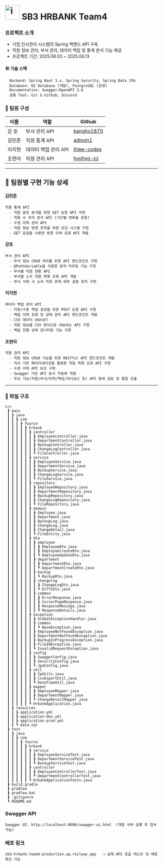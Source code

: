  # <img width="48" height="48" alt="image" src="https://github.com/user-attachments/assets/e986bbbe-6f6a-4c4b-8015-e211309ff3cd" /> SB3 HRBANK Team4

 ### 프로젝트 소개
- 기업 인사관리 시스템의 Spring 백엔드 API 구축
- 직원 정보 관리, 부서 관리, 데이터 백업 및 통계 분석 기능 제공
- 프로젝트 기간: 2025.06.03 ~ 2025.06.13
#### 🛠️ 기술 스택
      Backend: Spring Boot 3.x, Spring Security, Spring Data JPA
      Database: H2 Database (개발), PostgreSQL (운영)
      Documentation: Swagger/OpenAPI 3.0
      공통 Tool: Git & Github, Discord
    
###    👥 팀원 구성
| 이름  | 역할                                  | Github                                    |
|-----|-------------------------------------|-------------------------------------------|
| 강  호 | 부서 관리 API     | [kangho1870](https://github.com/kangho1870) |
| 김민준 | 직원 통계 API           | [adjoon1](https://github.com/adjoon1) |
| 이지현 | 데이터 백업 관리 API | [jhlee-codes](https://github.com/jhlee-codes) |
| 조현아 | 직원 관리 API    | [hyohyo-zz](https://github.com/hyohyo-zz)   |


---
## 🎯 팀원별 구현 기능 상세
#### 김민준
    직원 통계 API
      - 직원 분포 분석을 위한 GET 요청 API 구현
      - 직원 수 추이 분석 API (기간별 변화율 포함)
      - 수정 이력 관리 API
      - 직원 정보 변경 추적을 위한 로깅 시스템 구현
      - GET 요청을 사용한 변경 이력 조회 API 개발
    
#### 강호
    부서 관리 API
      - 부서 정보 CRUD 처리를 위한 API 엔드포인트 구현
      - @PathVariable을 사용한 동적 라우팅 기능 구현
      - 부서별 직원 현황 API
      - 부서별 소속 직원 목록 조회 API 개발
      - 부서 삭제 시 소속 직원 존재 여부 검증 로직 구현
    
    
#### 이지현
    데이터 백업 관리 API
      - 자동/수동 백업 생성을 위한 POST 요청 API 구현
      - 백업 이력 조회 및 상태 관리 API 엔드포인트 개발
      - CSV 데이터 내보내기
      - 직원 정보를 CSV 형식으로 내보내는 API 구현
      - 백업 진행 상태 모니터링 기능 구현
    
    
#### 조현아
    직원 관리 API
      - 직원 정보 CRUD 기능을 위한 RESTful API 엔드포인트 개발
      - 커서 기반 페이지네이션을 활용한 직원 목록 조회 API 구현
      - 수정 이력 API 보조 구현
      - Swagger 기반 API 문서 자동화 적용
      - 주요 기능(직원/부서/이력/백업/대시보드 등) API 명세 검토 및 통합 조율

---

### 📁 파일 구조
    src
     ┣ main
     ┃ ┣ java
     ┃ ┃ ┣ com
     ┃ ┃ ┃ ┣ fource
     ┃ ┃ ┃ ┃ ┣ hrbank
     ┃ ┃ ┃ ┃ ┃ ┣ controller
     ┃ ┃ ┃ ┃ ┃ ┃ ┣ EmployeeController.java
     ┃ ┃ ┃ ┃ ┃ ┃ ┣ DepartmentController.java
     ┃ ┃ ┃ ┃ ┃ ┃ ┣ BackupController.java
     ┃ ┃ ┃ ┃ ┃ ┃ ┣ ChangeLogController.java
     ┃ ┃ ┃ ┃ ┃ ┃ ┗ FileController.java
     ┃ ┃ ┃ ┃ ┃ ┣ service
     ┃ ┃ ┃ ┃ ┃ ┃ ┣ EmployeeService.java
     ┃ ┃ ┃ ┃ ┃ ┃ ┣ DepartmentService.java
     ┃ ┃ ┃ ┃ ┃ ┃ ┣ BackupService.java
     ┃ ┃ ┃ ┃ ┃ ┃ ┣ ChangeLogService.java
     ┃ ┃ ┃ ┃ ┃ ┃ ┗ FileService.java
     ┃ ┃ ┃ ┃ ┃ ┣ repository
     ┃ ┃ ┃ ┃ ┃ ┃ ┣ EmployeeRepository.java
     ┃ ┃ ┃ ┃ ┃ ┃ ┣ DepartmentRepository.java
     ┃ ┃ ┃ ┃ ┃ ┃ ┣ BackupRepository.java
     ┃ ┃ ┃ ┃ ┃ ┃ ┣ ChangeLogRepository.java
     ┃ ┃ ┃ ┃ ┃ ┃ ┗ FileRepository.java
     ┃ ┃ ┃ ┃ ┃ ┣ domain
     ┃ ┃ ┃ ┃ ┃ ┃ ┣ Employee.java
     ┃ ┃ ┃ ┃ ┃ ┃ ┣ Department.java
     ┃ ┃ ┃ ┃ ┃ ┃ ┣ BackupLog.java
     ┃ ┃ ┃ ┃ ┃ ┃ ┣ ChangeLog.java
     ┃ ┃ ┃ ┃ ┃ ┃ ┣ ChangeDetail.java
     ┃ ┃ ┃ ┃ ┃ ┃ ┗ FileEntity.java
     ┃ ┃ ┃ ┃ ┃ ┣ dto
     ┃ ┃ ┃ ┃ ┃ ┃ ┣ employee
     ┃ ┃ ┃ ┃ ┃ ┃ ┃ ┣ EmployeeDto.java
     ┃ ┃ ┃ ┃ ┃ ┃ ┃ ┣ EmployeeCreateDto.java
     ┃ ┃ ┃ ┃ ┃ ┃ ┃ ┗ EmployeeUpdateDto.java
     ┃ ┃ ┃ ┃ ┃ ┃ ┣ department
     ┃ ┃ ┃ ┃ ┃ ┃ ┃ ┣ DepartmentDto.java
     ┃ ┃ ┃ ┃ ┃ ┃ ┃ ┗ DepartmentCreateDto.java
     ┃ ┃ ┃ ┃ ┃ ┃ ┣ backup
     ┃ ┃ ┃ ┃ ┃ ┃ ┃ ┗ BackupDto.java
     ┃ ┃ ┃ ┃ ┃ ┃ ┣ changelog
     ┃ ┃ ┃ ┃ ┃ ┃ ┃ ┣ ChangeLogDto.java
     ┃ ┃ ┃ ┃ ┃ ┃ ┃ ┗ DiffsDto.java
     ┃ ┃ ┃ ┃ ┃ ┃ ┣ common
     ┃ ┃ ┃ ┃ ┃ ┃ ┃ ┣ ErrorResponse.java
     ┃ ┃ ┃ ┃ ┃ ┃ ┃ ┣ CursorPageResponse.java
     ┃ ┃ ┃ ┃ ┃ ┃ ┃ ┣ ResponseMessage.java
     ┃ ┃ ┃ ┃ ┃ ┃ ┃ ┗ ResponseDetails.java
     ┃ ┃ ┃ ┃ ┃ ┣ exception
     ┃ ┃ ┃ ┃ ┃ ┃ ┣ GlobalExceptionHandler.java
     ┃ ┃ ┃ ┃ ┃ ┃ ┣ common
     ┃ ┃ ┃ ┃ ┃ ┃ ┃ ┗ BaseException.java
     ┃ ┃ ┃ ┃ ┃ ┃ ┣ EmployeeNotFoundException.java
     ┃ ┃ ┃ ┃ ┃ ┃ ┣ DepartmentNotFoundException.java
     ┃ ┃ ┃ ┃ ┃ ┃ ┣ BackupInProgressException.java
     ┃ ┃ ┃ ┃ ┃ ┃ ┣ FileIOException.java
     ┃ ┃ ┃ ┃ ┃ ┃ ┗ InvalidRequestException.java
     ┃ ┃ ┃ ┃ ┃ ┣ config
     ┃ ┃ ┃ ┃ ┃ ┃ ┣ SwaggerConfig.java
     ┃ ┃ ┃ ┃ ┃ ┃ ┣ SecurityConfig.java
     ┃ ┃ ┃ ┃ ┃ ┃ ┗ JpaConfig.java
     ┃ ┃ ┃ ┃ ┃ ┣ util
     ┃ ┃ ┃ ┃ ┃ ┃ ┣ IpUtils.java
     ┃ ┃ ┃ ┃ ┃ ┃ ┣ CsvExportUtil.java
     ┃ ┃ ┃ ┃ ┃ ┃ ┗ DateTimeUtil.java
     ┃ ┃ ┃ ┃ ┃ ┣ mapper
     ┃ ┃ ┃ ┃ ┃ ┃ ┣ EmployeeMapper.java
     ┃ ┃ ┃ ┃ ┃ ┃ ┣ DepartmentMapper.java
     ┃ ┃ ┃ ┃ ┃ ┃ ┗ ChangeDetailMapper.java
     ┃ ┃ ┃ ┃ ┃ ┗ HrbankApplication.java
     ┃ ┣ resources
     ┃ ┃ ┣ application.yml
     ┃ ┃ ┣ application-dev.yml
     ┃ ┃ ┣ application-prod.yml
     ┃ ┃ ┗ data.sql
     ┣ test
     ┃ ┣ java
     ┃ ┃ ┣ com
     ┃ ┃ ┃ ┣ fource
     ┃ ┃ ┃ ┃ ┣ hrbank
     ┃ ┃ ┃ ┃ ┃ ┣ service
     ┃ ┃ ┃ ┃ ┃ ┃ ┣ EmployeeServiceTest.java
     ┃ ┃ ┃ ┃ ┃ ┃ ┣ DepartmentServiceTest.java
     ┃ ┃ ┃ ┃ ┃ ┃ ┗ BackupServiceTest.java
     ┃ ┃ ┃ ┃ ┃ ┣ controller
     ┃ ┃ ┃ ┃ ┃ ┃ ┣ EmployeeControllerTest.java
     ┃ ┃ ┃ ┃ ┃ ┃ ┗ DepartmentControllerTest.java
     ┃ ┃ ┃ ┃ ┃ ┗ HrbankApplicationTests.java
     ┣ build.gradle
     ┣ gradlew
     ┣ gradlew.bat
     ┣ .gitignore
     ┗ README.md
    
### Swagger API
    Swagger UI: http://localhost:8080/swagger-ui.html  (개발 서버 실행 후 접속 가능)
    
### 배포 링크
    sb3-hrbank-team4-production.up.railway.app   → 실제 API 호출 테스트 및 배포 확인 가능
